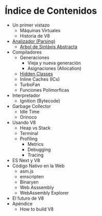 # Índice de Contenidos

* Un primer vistazo
  * Máquinas Virtuales
  * Historia de V8
* [Analizador \(Parsing\)](/parsing.md)
  * [Arbol de Sintáxis Abstracta](/ast.md)
* Compiladores
  * Generaciones
    * Vieja y nueva generación
    * Asignaciones \(Allocation\)
  * [Hidden Classes](/hidden-classes.md)
  * Inline Caches \(ICs\)
  * TurboFan
  * Funciones Polimorficas
* Interpretador
  * Ignition \(Bytecode\)
* Garbage Collector
  * Idle Time
  * Orinoco
* Usando V8
  * Heap vs Stack
  * Terminal
  * Profiling
    * Metrics
    * Debugging
    * Tracing
* ES Next y V8
* Código Nativo en la Web
  * asm.js
  * emscripten
  * Binaryen
  * Web Asssembly
  * WebAssembly Explorer
* El futuro de V8
* Apéndice
  * How to build V8



